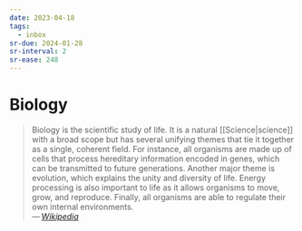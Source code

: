 ```yaml
---
date: 2023-04-18
tags:
  - inbox
sr-due: 2024-01-28
sr-interval: 2
sr-ease: 248
---
```


# Biology

> Biology is the scientific study of life. It is a natural [[Science|science]]
> with a broad scope but has several unifying themes that tie it together as a
> single, coherent field. For instance, all organisms are made up of cells that
> process hereditary information encoded in genes, which can be transmitted to
> future generations. Another major theme is evolution, which explains the unity
> and diversity of life. Energy processing is also important to life as it
> allows organisms to move, grow, and reproduce. Finally, all organisms are able
> to regulate their own internal environments.\
> — <cite>[Wikipedia](https://en.wikipedia.org/wiki/Biology)</cite>

